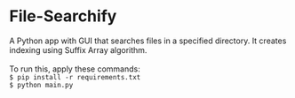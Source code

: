 # File-Searchify
A Python app with GUI that searches files in a specified directory. It creates indexing using Suffix Array algorithm.<br><br>
To run this, apply these commands:<br>
`$ pip install -r requirements.txt`<br>
`$ python main.py`
